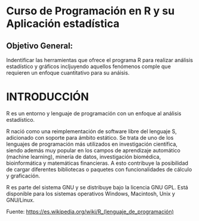 # Curso de Programación en R y su Aplicación estadística 


## Objetivo General:

 Indentificar las herramientas que ofrece el programa R para realizar análisis estadístico y gráficos incljuyendo aquellos fenómenos comple que requieren un enfoque cuantitativo para su anáisis.

# INTRODUCCIÓN

R es un entorno y lenguaje de programación con un enfoque al análisis estadístico.

R nació como una reimplementación de software libre del lenguaje S, adicionado con soporte para ámbito estático. Se trata de uno de los lenguajes de programación más utilizados en investigación científica, siendo además muy popular en los campos de aprendizaje automático (machine learning), minería de datos, investigación biomédica, bioinformática y matemáticas financieras. A esto contribuye la posibilidad de cargar diferentes bibliotecas o paquetes con funcionalidades de cálculo y graficación.

R es parte del sistema GNU y se distribuye bajo la licencia GNU GPL. Está disponible para los sistemas operativos Windows, Macintosh, Unix y GNU/Linux. 

Fuente: https://es.wikipedia.org/wiki/R_(lenguaje_de_programación)
